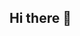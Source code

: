 ## Hi there 👋

<!--
**Yanovna/Yanovna** is a ✨ _special_ ✨ repository because its `README.md` (this file) appears on your GitHub profile.

Here are some ideas to get you started:

- 🔭 I’m currently working on mistakes
- 🌱 I’m currently learning python
- 👯 I’m looking to collaborate on IT
- 🤔 I’m looking for help with 
- 💬 Ask me about my dog 
- 📫 How to reach me: nanyla7@mail.ru
- 😄 Pronouns: ...
- ⚡ Fun fact: i am a doctor
